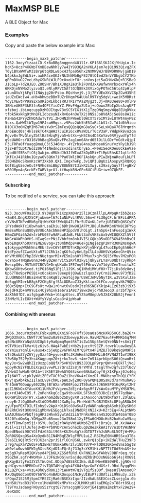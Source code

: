 # MaxMSP BLE

A BLE Object for Max

### Examples

Copy and paste the below example into Max:

<pre><code>
----------begin_max5_patcher----------
1162.3ocyYtzaaiCD.9r8uBBg8nqgnnd481l1r.KP1S6lSKJJXjYhUgLo.Ic
hcK5+8czP4XGWpTKmDEewNhhly7w4IY993QA2nVKLAjem7ejQi993QivgZFX
T6yiBVxWWTwM3zBrp6tqRDLw8px43fpa95Ghx2NXMWyWJrB8WDR9MvjgoD19
N4pkkxJgEWL5i+.awhR4ceQKJrNkIhNMbBgFE270tOIed25nVYObgbCY2TKb
qRPoDVuO27xeLdbyGSNRLWJLF9cOxoUrFUr.snVosjei5aGHNvGkQ+RJSBa9
JICoLp+TdZHJEO.Z8OSHr7Bh1XJ8gXZeQjkiFOVdJxX9ufwnNYbxoxYWlx4h
6KKDjnNYMo2lyzvoQI.eNlyRFVC5AftOJQ8Ek3XVixGyPOTmC56tq42pHlpF
alunOVuYjkFgtlINWyjg20rPsbo.RQcHnvj9.j3j7PYUEoXkVCSpZCwH35hE
jaUZxEWcIw4.aHb4bhwpzBBmTUZrDHqmPK4UUalR9TYg5dgVL+woiK5MBRst
YdyIVEwtPP9a9ZxGURipRLkbcsRRJTRIrYAaZMyg2t.3j+mK03ee80+0mlP9
3BHieAHSP3kE3fnRo4OPtYicOYZ.PHvFHgaZU1oj+cQowo2EbIpXbsAzqUFT
xfzboj.ibioqcuppDzM0JItgw73xSC5YIG1tX1jTzgONqSmgvWQq8EUqDVkx
tfbk5AxkRg9tMnQFLIdbzoyNIxRvOo4nOeTX2j0N5sJo8VdA5jSe88s8A1ic
PzHaS42PYyZhNOAdwTvTV1.ZHOHN3hFWeebl0WCXT5roIMYiwLUTWt4myF9Z
5cxs.QaHWItWTgw19PJsuHMqss.z9Poz2Ah5hE5IxRL1bS1r2.Td1d0h9ico
D1OCX3o0NZqMIM67oUsYw9rSImFesQQQsQQmG8aSyC+SeLxNQaX76lMrqnth
Jn6EWcd0sj4kls8kTC4KqWHz7JuIKi6cxRVaW3LrTGcV3aP.YWdpHk9vn2cm
Rgvv8vfMvGlnyZbtlBa5HzqMjva5+btXs+yHSC6s4D5XoYav0RVjywdfpTfd
q9cUAHOrsYO316V0hBaqD5xQkvFPe2ag1om6Ahrd65lDilLGDrYmGdtvQjpI
F3LFRPa8fYuaggBmeLC3j5J46Nz+.4YZrbs84no2oMosoKSnuYvzYRy1bJ9R
Xj2+BftLDt7Eoz206f4INednq2svzdinstbryE5.+PeWISeoKOeu6CkEeVze
1ybd0fS5RsYtC6jQwbjm.dMUkdJh3JfWIxA2kOpDMi+TtMpU5hsK21qtlrSQ
lKfCvJ41RkbuIQcyw6V6QKn7iPPa0lWljROFIAskQnuPIwZWjmWRouFLkLPl
I5QHGD6cSRomKzcWY3Xkb9.QX1.ImgxhwFp.3viQPIuBgUziAospyKSRQmQg
UGf8igUzeJeOutFNVho8miBEpV8UEN87I3ikR2iXwj.s39xsyGuy7fl+gBkV
nB0JMpnAqSccNFrTABVtprU1.tfHwpkRNzGPc6UCiEUG+iw+OZQhFE.
-----------end_max5_patcher-----------
</code></pre>

#### Subscribing

To be notified of a service, you can take this approach:

<pre><code>
----------begin_max5_patcher----------
923.3ocuWF0aZCCD.9Y3WgUTk1KzpXmDHr25l19CzmlllpLAWpqRribbZosp
+2m84.DngRJX5CPjubwm+t67c1uNbPvL4RVU.56n+hFL30gCF.hrBFzLdPPA
cYVNsBTKPvdRN6gfQtWoYK0f3WxQU47LFhr5U74vKLJeYzjUBE0EbQNSCyEY
iPYsdWokTc18bwhaUrLsaEhiuJbDhjNw9HIAFPtJD8ulOwMK5mKYN8CBFY9g
9m8suMbn8uQ8DyBVUEcA6cbNm8HPIppdVUlhOigt.itnSpG+InFuepIgIWkX
HEmZAFGi6A2dk4rbFU0Efw9APLwEJmB.Fkbt3aVsVKEcAx5vWIUQKXZl5Vlf
NKGrWXWPhOVHS.HIwq9e+PNiJVbbftm8nkJVISLGQKsO5xODF3GVA5hhBsOl
N9bEOqKXh50XnYEMExBvog+1t0mbMdp84H6eFgINgjezgP2WrR30MZNsKgwA
qIokyypqWRhhNniMEbr3vvC6Y4BMTD7nKDpkKVjy5HYgL47uoIEp0gSh66dF
KtdFyzufZCweUXtuR7lJCRk1zJqKOfuJy6nLEpClL4bUUHSVXpKneGh+QVix
nhVMt0RDEYhpZdVcNUgtgorM2+VE5m2ah0YlPMux7xqP+5Ql5YMuv7M2yPOR
yqYn5x4TMqBw0nm344HyDZHnrVitSIKPl0zky1jQkyErLYsPu0QbTrJyRkp4
RwscpQ6v.9STbN7CBCVG+DrqUKwUn1FE7nq9lFWrwvVm71dyUZemTnuilwZC
QKbwS8HtwScod.tjPOi6Ng51Pj1l1J9K.sQ1NhdiMWufHX+T7jiDs8dzOovj
Up67T8o9prP65Bi+xOcaksnvlBeep8jQ9wEzzlqox3YyCrmiE9Aou973fD2E
1LUdRNDd4lBEaiHnKTDcmKqBlyJeatqj0prUSWCJnMVbNyTIR.w3V5XulJZe
6e5qgVMIerkB8gkF2CKg8fgfSAiODRauZJ3yKkliozDtFCo.wgtqvNk79QDb
j6Qx5Qmp+ItG9Gfs8trwQw1r0nwt6vDsdvItzR6SNBYKkjp4LEzO3zbJj9X5
XejdF9Ib+mV9Yu1x4Cj9h1vk1e6ra1A9z7j8wxDejcPhOJeoqO.srzbf7pFk
AaX5h8fD7.oifgbgaHzWxb+lG4qzGtec.UYZSoM8npUv5JX4X28bBJjFeonl
23NMzYLIzEUXt+WUYyYVglsCea3+AjpWsaH
-----------end_max5_patcher-----------
</code></pre>

#### Combining with umenus

<pre><code>
----------begin_max5_patcher----------
1666.3ocuY0zbahCF9bxuBML8Xni9Fo8FXfY50saOs6NcHXkD5XCd.baZ6r+
2WgD3XmXa.CNWf7JKfmm2u0a98s23bewypJGve.9avM276au4FyRMKbSq7MN
qSdNcURkYaNqUUUIOpbty9a0pmqMqmtRkT1sZw15Up55etQYe0NNf+s8m1jT
m9TV9iesTkVa+Ujz6iv6.HAq4FwbEi+Hb2yjuccVt9EZP.tcwrkluaw8eyEA
cdYm1usYqnlE+uaus4xcSjeUpZvGPWFAIMrQSPtn4FEMZBJlO9kq9g9M9F5s
oTsQkubZ7yZGYjyyOza4G+pyuesBTsJKUAHmlh20GMMziB4FVNd2T1wYI9BX
YZw50p752Py3hs4KAgpuqoZ0+j+ku7ov6.+4m+7m514prbUpdS06iQswuR+1
RpyJx+5w2wQhZIzOxzpCoQQfXPSvKYDVcB93JD3LpP9rprQWn+yEOkTljVqJ
yppyRcNiYFQLDiXcps2vvwPLz7QrsZZs8j9rYMTd.ttsglThwJgfv237lUqV
2VHvAIfwMuRrOR1b+tlK5EY1EwAGYQ6Szsne6NkGaQpyf0jX1KFpxj0Js46q
p7j6WYT.vipkIyWViZPEvTXCfOaZi1heV6w4rCXnzDl.MNUbznyThOQLCYFK
0kVjqSAb4k6ZIIlaxLv8FchRL7pWO3wjZUOF0yGPQM1QOSsNJd7srPmuhA85
7hlGmWTGOoWpy60228glBfWXanV500Fpbz1T50uKzklJ65HSP016qRKyt2H7
gcZ19KkOxXYAuoXH11UNhJFsVgveuZdEjr4x6gsMf1VsWxGsuMYFyYMS07ML
pq+rdJ46wI95.f.2nPehKkgCcEgw9tbuvXXLSFShzDD3JDcEziD577gdbWn.
66RWPibCBoTWY.xiwHXhGmZdBb2SDygvXR.2cAGxcon3Et9bRfaXT.2OlEDE
rnoyBr2tOgO0mFxXtdQDMnB0fJXwBgtq.FhrHxWf7oGBJYDk5i8PtgAROWJM
zyUFpuPEXTDILfIobySv2ApXrOiDSc88w5uATydANRnaNcgbASxhiQDySH6d
BFERhCk9tQXOnKEigMbNvESEggLhTxaI9NdDRjXNIJxU+KZr3Eq+FALptNWb
LmA0JhEwGPbQfj6gHP23Hhvk5ywtAdZiiGTPnRs9kGsn4S3QGdtW46SmT0EO
93J0YcdOmSq.YOMgw2Eu65voo23oI58ml1XyIPSw6CMOUcHcB2hxKuCwV5aq
zxtfFDmwRsm5ji+0SYU.0yIq2rRAVpVWjWUWp6ZrBT+jBrsQs.Jd.XxUWAxx
A51l+117zlJufejU+DP+Yb0VDPcAn5ohezbuq0Z8eZKkWA1TV7n1DtVWxNMY
0pedENodi90CYGtFdzGSGit9GS+KUZHuSgYzdGTD7TrhJsNRu8L5OTjW+PRp
ZeR0GSQxqOSa4XeDydN81IN4MBqEZWlgFMPU1uLZ.RSCMyE0N4HRSSxu3TBs
I9aSIL9QjRt5cY9JK2an2prJSiYl6CnUS6L.zwkrQ1pIp+iNZdWlTHuZ39F3
zr9g7upXaYZGQ5FoN3EHsTUUmkaR6r2lv18bTU7P+PlQD02GRbvdVmsbSgtB
aK0vlw0wvh8FW2gRXtsBKjdDIaFQr8j7GJg3sYKM1HizNPTTtTUd5HnAS+lw
mg5g97yRepMIQKVsyd4PIb6LXZSSdfDRd.GkFNNIJwGfAkbVJ0BFr8eq.t6z
XSGZhA.sgfr4WoMnv.L7JFGzNOGjvn5ajdquNZRbjMDJxNGEob6j4sjRXG91
gRXqyBztyFoIZYZlTWuQnC.0Dqa7dBSEXCINa.dLDrMevKBS0WFO.jgNKvrd
gsHCgs+ukNPBKDufZivTQ8TAMhg1gk4FX84+8pzGuFYdXSzf.9BxLByggFMo
HZLQZPCxa+vVzL4Dh6ydROK13PiWHWtW7QivTg1f5sBOf.jNes8jlAmsoo0P
RxUQqQGdComO9DY66YOo4nBAbRQnspo1NcHyUIBxP7zdUAtiiL99Eu3y.x3S
tFQqxZ1S25Mj5pmCYRSZCjMa6dBSEXzIqxrJIzdkALBSEXCosZLsejg1u.0b
nxHSUiYsd83iYOrcxlMeWUV09xMPxYcx2JLMNKtyHlkaEMGp2oT88rt8SLqj
Tl9TVsJsdaogFNOysS5zYcgtE77sYscgqUF5OoYjE4IqUUaZmzkYxF29e29+
.0eXAXC
-----------end_max5_patcher-----------
</code></pre>
